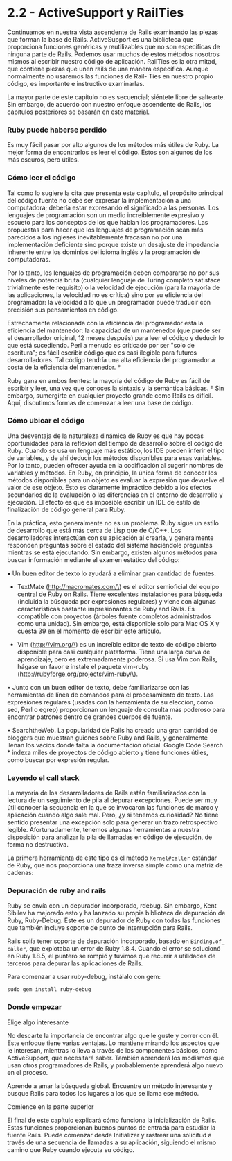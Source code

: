 # 2.2 - ActiveSupport y RailTies

Continuamos en nuestra vista ascendente de Rails examinando las piezas que forman la base de Rails. ActiveSupport es una biblioteca que proporciona funciones genéricas y reutilizables que no son específicas de ninguna parte de Rails. Podemos usar muchos de estos métodos nosotros mismos al escribir nuestro código de aplicación. RailTies es la otra mitad, que contiene piezas que unen rails de una manera específica. Aunque normalmente no usaremos las funciones de Rail- Ties en nuestro propio código, es importante e instructivo examinarlas.

La mayor parte de este capítulo no es secuencial; siéntete libre de saltearte. Sin embargo, de acuerdo con nuestro enfoque ascendente de Rails, los capítulos posteriores se basarán en este material.

### Ruby puede haberse perdido

Es muy fácil pasar por alto algunos de los métodos más útiles de Ruby. La mejor forma de encontrarlos es leer el código. Estos son algunos de los más oscuros, pero útiles.

### Cómo leer el código

Tal como lo sugiere la cita que presenta este capítulo, el propósito principal del código fuente no debe ser expresar la implementación a una computadora; debería estar expresando el significado a las personas. Los lenguajes de programación son un medio increíblemente expresivo y escueto para los conceptos de los que hablan los programadores. Las propuestas para hacer que los lenguajes de programación sean más parecidos a los ingleses inevitablemente fracasan no por una implementación deficiente sino porque existe un desajuste de impedancia inherente entre los dominios del idioma inglés y la programación de computadoras.

Por lo tanto, los lenguajes de programación deben compararse no por sus niveles de potencia bruta \(cualquier lenguaje de Turing completo satisface trivialmente este requisito\) o la velocidad de ejecución \(para la mayoría de las aplicaciones, la velocidad no es crítica\) sino por su eficiencia del programador: la velocidad a lo que un programador puede traducir con precisión sus pensamientos en código.

Estrechamente relacionada con la eficiencia del programador está la eficiencia del mantenedor: la capacidad de un mantenedor \(que puede ser el desarrollador original, 12 meses después\) para leer el código y deducir lo que está sucediendo. Perl a menudo es criticado por ser "solo de escritura"; es fácil escribir código que es casi ilegible para futuros desarrolladores. Tal código tendría una alta eficiencia del programador a costa de la eficiencia del mantenedor. \*

Ruby gana en ambos frentes: la mayoría del código de Ruby es fácil de escribir y leer, una vez que conoces la sintaxis y la semántica básicas. † Sin embargo, sumergirte en cualquier proyecto grande como Rails es difícil. Aquí, discutimos formas de comenzar a leer una base de código.

### Cómo ubicar el código

Una desventaja de la naturaleza dinámica de Ruby es que hay pocas oportunidades para la reflexión del tiempo de desarrollo sobre el código de Ruby. Cuando se usa un lenguaje más estático, los IDE pueden inferir el tipo de variables, y de ahí deducir los métodos disponibles para esas variables. Por lo tanto, pueden ofrecer ayuda en la codificación al sugerir nombres de variables y métodos. En Ruby, en principio, la única forma de conocer los métodos disponibles para un objeto es evaluar la expresión que devuelve el valor de ese objeto. Esto es claramente impráctico debido a los efectos secundarios de la evaluación o las diferencias en el entorno de desarrollo y ejecución. El efecto es que es imposible escribir un IDE de estilo de finalización de código general para Ruby.

En la práctica, esto generalmente no es un problema. Ruby sigue un estilo de desarrollo que está más cerca de Lisp que de C/C++. Los desarrolladores interactúan con su aplicación al crearla, y generalmente responden preguntas sobre el estado del sistema haciéndole preguntas mientras se está ejecutando. Sin embargo, existen algunos métodos para buscar información mediante el examen estático del código:

• Un buen editor de texto lo ayudará a eliminar gran cantidad de fuentes.

- TextMate \(http://macromates.com/\) es el editor semioficial del equipo central de Ruby on Rails. Tiene excelentes instalaciones para búsqueda \(incluida la búsqueda por expresiones regulares\) y viene con algunas características bastante impresionantes de Ruby and Rails. Es compatible con proyectos \(árboles fuente completos administrados como una unidad\). Sin embargo, está disponible solo para Mac OS X y cuesta 39 en el momento de escribir este artículo.

- Vim \(http://vim.org/\) es un increíble editor de texto de código abierto disponible para casi cualquier plataforma. Tiene una larga curva de aprendizaje, pero es extremadamente poderosa. Si usa Vim con Rails, hágase un favor e instale el paquete vim-ruby \(http://rubyforge.org/projects/vim-ruby/\).

• Junto con un buen editor de texto, debe familiarizarse con las herramientas de línea de comandos para el procesamiento de texto. Las expresiones regulares \(usadas con la herramienta de su elección, como sed, Perl o egrep\) proporcionan un lenguaje de consulta más poderoso para encontrar patrones dentro de grandes cuerpos de fuente.

• SearchtheWeb. La popularidad de Rails ha creado una gran cantidad de bloggers que muestran guiones sobre Ruby and Rails, y generalmente llenan los vacíos donde falta la documentación oficial. Google Code Search \* indexa miles de proyectos de código abierto y tiene funciones útiles, como buscar por expresión regular.

### Leyendo el call stack

La mayoría de los desarrolladores de Rails están familiarizados con la lectura de un seguimiento de pila al depurar excepciones. Puede ser muy útil conocer la secuencia en la que se invocaron las funciones de marco y aplicación cuando algo sale mal. Pero, ¿y si tenemos curiosidad? No tiene sentido presentar una excepción solo para generar un trazo retrospectivo legible. Afortunadamente, tenemos algunas herramientas a nuestra disposición para analizar la pila de llamadas en código de ejecución, de forma no destructiva.

La primera herramienta de este tipo es el método `Kernel#caller` estándar de Ruby, que nos proporciona una traza inversa simple como una matriz de cadenas:

### Depuración de ruby and rails

Ruby se envía con un depurador incorporado, rdebug. Sin embargo, Kent Sibilev ha mejorado esto y ha lanzado su propia biblioteca de depuración de Ruby, Ruby-Debug. Este es un depurador de Ruby con todas las funciones que también incluye soporte de punto de interrupción para Rails.

Rails solía tener soporte de depuración incorporado, basado en `Binding.of_ caller`, que explotaba un error de Ruby 1.8.4. Cuando el error se solucionó en Ruby 1.8.5, el puntero se rompió y tuvimos que recurrir a utilidades de terceros para depurar las aplicaciones de Rails.

Para comenzar a usar ruby-debug, instálalo con gem:

`sudo gem install ruby-debug`

### Donde empezar

Elige algo interesante

No descarte la importancia de encontrar algo que le guste y correr con él. Este enfoque tiene varias ventajas. Lo mantiene mirando los aspectos que le interesan, mientras lo lleva a través de los componentes básicos, como ActiveSupport, que necesitará saber. También aprenderá los modismos que usan otros programadores de Rails, y probablemente aprenderá algo nuevo en el proceso.

Aprende a amar la búsqueda global. Encuentre un método interesante y busque Rails para todos los lugares a los que se llama ese método.

Comience en la parte superior

El final de este capítulo explicará cómo funciona la inicialización de Rails. Estas funciones proporcionan buenos puntos de entrada para estudiar la fuente Rails. Puede comenzar desde Initializer y rastrear una solicitud a través de una secuencia de llamadas a su aplicación, siguiendo el mismo camino que Ruby cuando ejecuta su código.

